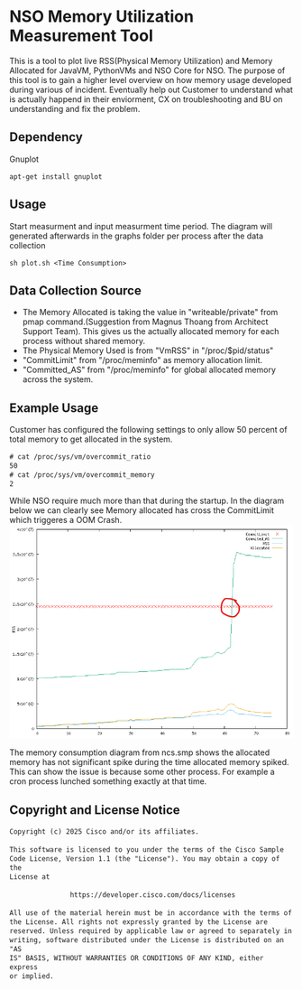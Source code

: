 # NSO Memory Utilization Measurement Tool
This is a tool to plot live RSS(Physical Memory Utilization) and Memory Allocated for JavaVM, PythonVMs and NSO Core for NSO. The purpose of this tool is to gain a higher level overview on how memory usage developed during various of incident. Eventually help out Customer to understand what is actually happend in their enviorment, CX on troubleshooting and BU on understanding and fix the problem. 

## Dependency
Gnuplot
```
apt-get install gnuplot
```

## Usage
Start measurment and input measurment time period. The diagram will generated afterwards in the graphs folder per process after the data collection
```
sh plot.sh <Time Consumption>
```


## Data Collection Source
* The Memory Allocated is taking the value in "writeable/private" from pmap command.(Suggestion from Magnus Thoang from Architect Support Team). This gives us the actually allocated memory for each process without shared memory. 
* The Physical Memory Used is from "VmRSS" in "/proc/$pid/status"
* "CommitLimit" from "/proc/meminfo" as memory allocation limit. 
* "Committed_AS" from "/proc/meminfo" for global allocated memory across the system. 


## Example Usage
Customer has configured the following settings to only allow 50 percent of total memory to get allocated in the system. 
```
# cat /proc/sys/vm/overcommit_ratio
50
# cat /proc/sys/vm/overcommit_memory
2
```
While NSO require much more than that during the startup. In the diagram below we can clearly see Memory allocated has cross the CommitLimit which triggeres a OOM Crash. 
![alt text](sample_diagram/ncs.smp/mem_ncs.smp.png "Memory Consumption for NSO Core")

The memory consumption diagram from ncs.smp shows the allocated memory has not significant spike during the time allocated memory spiked. This can show the issue is because some other process. For example a cron process lunched something exactly at that time. 


## Copyright and License Notice
```
Copyright (c) 2025 Cisco and/or its affiliates.

This software is licensed to you under the terms of the Cisco Sample
Code License, Version 1.1 (the "License"). You may obtain a copy of the
License at

               https://developer.cisco.com/docs/licenses

All use of the material herein must be in accordance with the terms of
the License. All rights not expressly granted by the License are
reserved. Unless required by applicable law or agreed to separately in
writing, software distributed under the License is distributed on an "AS
IS" BASIS, WITHOUT WARRANTIES OR CONDITIONS OF ANY KIND, either express
or implied.
```

